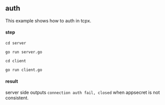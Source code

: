 ## auth
This example shows how to auth in tcpx.

#### step

`cd server`

`go run server.go`

`cd client`

`go run client.go`

#### result
server side outputs `connection auth fail, closed` when appsecret is not consistent.
